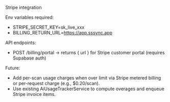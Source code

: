 Stripe integration

Env variables required:
- STRIPE_SECRET_KEY=sk_live_xxx
- BILLING_RETURN_URL=https://app.sssync.app

API endpoints:
- POST /billing/portal -> returns { url } for Stripe customer portal (requires Supabase auth)

Future:
- Add per-scan usage charges when over limit via Stripe metered billing or per-request charge (e.g., $0.20/scan).
- Use existing AiUsageTrackerService to compute overages and enqueue Stripe invoice items.



